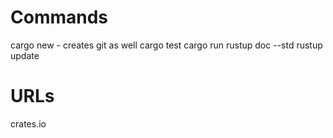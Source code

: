 # Commands
cargo new <crate name> - creates git as well
cargo test
cargo run <arguments>
rustup doc --std
rustup update

# URLs
crates.io
